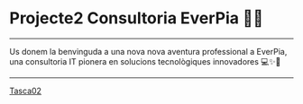 # Projecte2 Consultoria EverPia 🚀💼
---------------------------------
Us donem la benvinguda a una nova nova aventura professional a EverPia, una consultoria IT pionera en solucions tecnològiques innovadores 💻✨🤝

---------------------------------

[Tasca02](Tasca02/readme.md)
